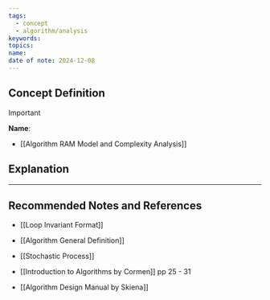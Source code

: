 ```yaml
---
tags:
  - concept
  - algorithm/analysis
keywords: 
topics: 
name: 
date of note: 2024-12-08
---
```


## Concept Definition

>[!important]
>**Name**: 


- [[Algorithm RAM Model and Complexity Analysis]]

## Explanation





-----------
##  Recommended Notes and References


- [[Loop Invariant Format]]
- [[Algorithm General Definition]]
- [[Stochastic Process]]


- [[Introduction to Algorithms by Cormen]] pp  25 - 31
- [[Algorithm Design Manual by Skiena]]